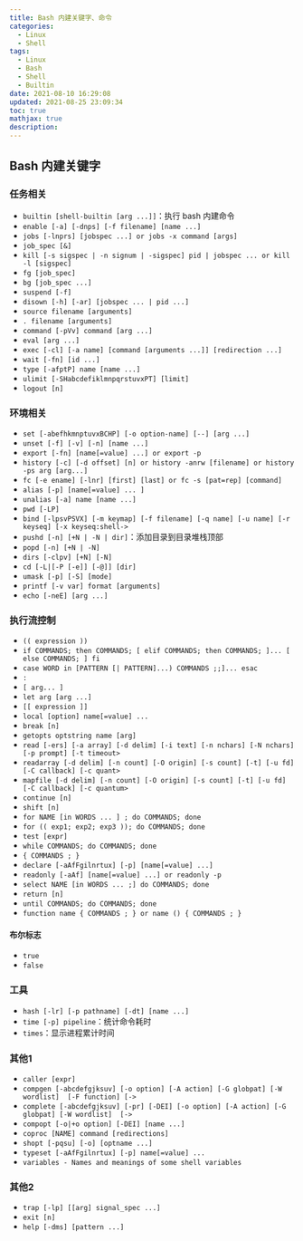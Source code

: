 ```yaml
---
title: Bash 内建关键字、命令
categories:
  - Linux
  - Shell
tags:
  - Linux
  - Bash
  - Shell
  - Builtin
date: 2021-08-10 16:29:08
updated: 2021-08-25 23:09:34
toc: true
mathjax: true
description: 
---
```


##	Bash 内建关键字

###	任务相关

-	`builtin [shell-builtin [arg ...]]`：执行 bash 内建命令
-	`enable [-a] [-dnps] [-f filename] [name ...]`
-	`jobs [-lnprs] [jobspec ...] or jobs -x command [args]`
-	`job_spec [&]`
-	`kill [-s sigspec | -n signum | -sigspec] pid | jobspec ... or kill -l [sigspec]`
-	`fg [job_spec]`
-	`bg [job_spec ...]`
-	`suspend [-f]`
-	`disown [-h] [-ar] [jobspec ... | pid ...]`
-	`source filename [arguments]`
-	`. filename [arguments]`
-	`command [-pVv] command [arg ...]`
-	`eval [arg ...]`
-	`exec [-cl] [-a name] [command [arguments ...]] [redirection ...]`
-	`wait [-fn] [id ...]`
-	`type [-afptP] name [name ...]`
-	`ulimit [-SHabcdefiklmnpqrstuvxPT] [limit]`
-	`logout [n]`

###	环境相关

-	`set [-abefhkmnptuvxBCHP] [-o option-name] [--] [arg ...]`
-	`unset [-f] [-v] [-n] [name ...]`
-	`export [-fn] [name[=value] ...] or export -p`
-	`history [-c] [-d offset] [n] or history -anrw [filename] or history -ps arg [arg...]`
-	`fc [-e ename] [-lnr] [first] [last] or fc -s [pat=rep] [command]`
-	`alias [-p] [name[=value] ... ]`
-	`unalias [-a] name [name ...]`
-	`pwd [-LP]`
-	`bind [-lpsvPSVX] [-m keymap] [-f filename] [-q name] [-u name] [-r keyseq] [-x keyseq:shell->`
-	`pushd [-n] [+N | -N | dir]`：添加目录到目录堆栈顶部
-	`popd [-n] [+N | -N]`
-	`dirs [-clpv] [+N] [-N]`
-	`cd [-L|[-P [-e]] [-@]] [dir]`
-	`umask [-p] [-S] [mode]`
-	`printf [-v var] format [arguments]`
-	`echo [-neE] [arg ...]`

###	执行流控制

-	`(( expression ))`
-	`if COMMANDS; then COMMANDS; [ elif COMMANDS; then COMMANDS; ]... [ else COMMANDS; ] fi`
-	`case WORD in [PATTERN [| PATTERN]...) COMMANDS ;;]... esac`
-	`:`
-	`[ arg... ]`
-	`let arg [arg ...]`
-	`[[ expression ]]`
-	`local [option] name[=value] ...`
-	`break [n]`
-	`getopts optstring name [arg]`
-	`read [-ers] [-a array] [-d delim] [-i text] [-n nchars] [-N nchars] [-p prompt] [-t timeout>`
-	`readarray [-d delim] [-n count] [-O origin] [-s count] [-t] [-u fd] [-C callback] [-c quant>`
-	`mapfile [-d delim] [-n count] [-O origin] [-s count] [-t] [-u fd] [-C callback] [-c quantum>`
-	`continue [n]`
-	`shift [n]`
-	`for NAME [in WORDS ... ] ; do COMMANDS; done`
-	`for (( exp1; exp2; exp3 )); do COMMANDS; done`
-	`test [expr]`
-	`while COMMANDS; do COMMANDS; done`
-	`{ COMMANDS ; }`
-	`declare [-aAfFgilnrtux] [-p] [name[=value] ...]`
-	`readonly [-aAf] [name[=value] ...] or readonly -p`
-	`select NAME [in WORDS ... ;] do COMMANDS; done`
-	`return [n]`
-	`until COMMANDS; do COMMANDS; done`
-	`function name { COMMANDS ; } or name () { COMMANDS ; }`

####	布尔标志

-	`true`
-	`false`

###	工具

-	`hash [-lr] [-p pathname] [-dt] [name ...]`
-	`time [-p] pipeline`：统计命令耗时
-	`times`：显示进程累计时间

###	其他1

-	`caller [expr]`
-	`compgen [-abcdefgjksuv] [-o option] [-A action] [-G globpat] [-W wordlist]  [-F function] [->`
-	`complete [-abcdefgjksuv] [-pr] [-DEI] [-o option] [-A action] [-G globpat] [-W wordlist]  [->`
-	`compopt [-o|+o option] [-DEI] [name ...]`
-	`coproc [NAME] command [redirections]`
-	`shopt [-pqsu] [-o] [optname ...]`
-	`typeset [-aAfFgilnrtux] [-p] name[=value] ...`
-	`variables - Names and meanings of some shell variables`

###	其他2

-	`trap [-lp] [[arg] signal_spec ...]`
-	`exit [n]`
-	`help [-dms] [pattern ...]`

